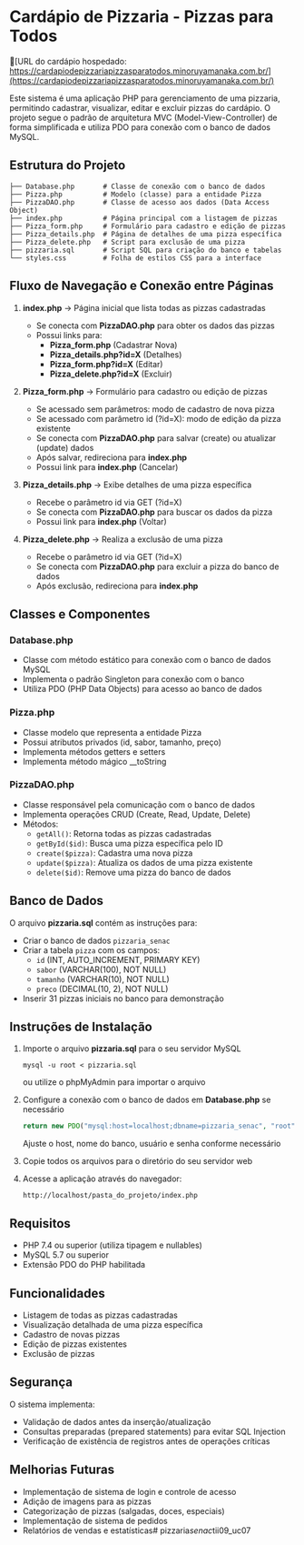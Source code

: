 # Cardápio de Pizzaria - Pizzas para Todos

🍕[URL do cardápio hospedado: https://cardapiodepizzariapizzasparatodos.minoruyamanaka.com.br/](https://cardapiodepizzariapizzasparatodos.minoruyamanaka.com.br/)

Este sistema é uma aplicação PHP para gerenciamento de uma pizzaria, permitindo cadastrar, visualizar, editar e excluir pizzas do cardápio. O projeto segue o padrão de arquitetura MVC (Model-View-Controller) de forma simplificada e utiliza PDO para conexão com o banco de dados MySQL.

## Estrutura do Projeto

```
├── Database.php       # Classe de conexão com o banco de dados
├── Pizza.php          # Modelo (classe) para a entidade Pizza
├── PizzaDAO.php       # Classe de acesso aos dados (Data Access Object)
├── index.php          # Página principal com a listagem de pizzas
├── Pizza_form.php     # Formulário para cadastro e edição de pizzas
├── Pizza_details.php  # Página de detalhes de uma pizza específica
├── Pizza_delete.php   # Script para exclusão de uma pizza
├── pizzaria.sql       # Script SQL para criação do banco e tabelas
└── styles.css         # Folha de estilos CSS para a interface
```

## Fluxo de Navegação e Conexão entre Páginas

1. **index.php** → Página inicial que lista todas as pizzas cadastradas
   - Se conecta com **PizzaDAO.php** para obter os dados das pizzas
   - Possui links para:
     - **Pizza_form.php** (Cadastrar Nova)
     - **Pizza_details.php?id=X** (Detalhes)
     - **Pizza_form.php?id=X** (Editar)
     - **Pizza_delete.php?id=X** (Excluir)

2. **Pizza_form.php** → Formulário para cadastro ou edição de pizzas
   - Se acessado sem parâmetros: modo de cadastro de nova pizza
   - Se acessado com parâmetro id (?id=X): modo de edição da pizza existente
   - Se conecta com **PizzaDAO.php** para salvar (create) ou atualizar (update) dados
   - Após salvar, redireciona para **index.php**
   - Possui link para **index.php** (Cancelar)

3. **Pizza_details.php** → Exibe detalhes de uma pizza específica
   - Recebe o parâmetro id via GET (?id=X)
   - Se conecta com **PizzaDAO.php** para buscar os dados da pizza
   - Possui link para **index.php** (Voltar)

4. **Pizza_delete.php** → Realiza a exclusão de uma pizza
   - Recebe o parâmetro id via GET (?id=X)
   - Se conecta com **PizzaDAO.php** para excluir a pizza do banco de dados
   - Após exclusão, redireciona para **index.php**

## Classes e Componentes

### Database.php
- Classe com método estático para conexão com o banco de dados MySQL
- Implementa o padrão Singleton para conexão com o banco
- Utiliza PDO (PHP Data Objects) para acesso ao banco de dados

### Pizza.php
- Classe modelo que representa a entidade Pizza
- Possui atributos privados (id, sabor, tamanho, preço)
- Implementa métodos getters e setters
- Implementa método mágico __toString

### PizzaDAO.php
- Classe responsável pela comunicação com o banco de dados
- Implementa operações CRUD (Create, Read, Update, Delete)
- Métodos:
  - `getAll()`: Retorna todas as pizzas cadastradas
  - `getById($id)`: Busca uma pizza específica pelo ID
  - `create($pizza)`: Cadastra uma nova pizza
  - `update($pizza)`: Atualiza os dados de uma pizza existente
  - `delete($id)`: Remove uma pizza do banco de dados

## Banco de Dados

O arquivo **pizzaria.sql** contém as instruções para:
- Criar o banco de dados `pizzaria_senac`
- Criar a tabela `pizza` com os campos:
  - `id` (INT, AUTO_INCREMENT, PRIMARY KEY)
  - `sabor` (VARCHAR(100), NOT NULL)
  - `tamanho` (VARCHAR(10), NOT NULL)
  - `preco` (DECIMAL(10, 2), NOT NULL)
- Inserir 31 pizzas iniciais no banco para demonstração

## Instruções de Instalação

1. Importe o arquivo **pizzaria.sql** para o seu servidor MySQL
   ```
   mysql -u root < pizzaria.sql
   ```
   ou utilize o phpMyAdmin para importar o arquivo

2. Configure a conexão com o banco de dados em **Database.php** se necessário
   ```php
   return new PDO("mysql:host=localhost;dbname=pizzaria_senac", "root");
   ```
   Ajuste o host, nome do banco, usuário e senha conforme necessário

3. Copie todos os arquivos para o diretório do seu servidor web

4. Acesse a aplicação através do navegador:
   ```
   http://localhost/pasta_do_projeto/index.php
   ```

## Requisitos

- PHP 7.4 ou superior (utiliza tipagem e nullables)
- MySQL 5.7 ou superior
- Extensão PDO do PHP habilitada

## Funcionalidades

- Listagem de todas as pizzas cadastradas
- Visualização detalhada de uma pizza específica
- Cadastro de novas pizzas
- Edição de pizzas existentes
- Exclusão de pizzas

## Segurança

O sistema implementa:
- Validação de dados antes da inserção/atualização
- Consultas preparadas (prepared statements) para evitar SQL Injection
- Verificação de existência de registros antes de operações críticas

## Melhorias Futuras

- Implementação de sistema de login e controle de acesso
- Adição de imagens para as pizzas
- Categorização de pizzas (salgadas, doces, especiais)
- Implementação de sistema de pedidos
- Relatórios de vendas e estatísticas#   p i z z a r i a _ s e n a c _ t i i 0 9 _ u c 0 7  
 